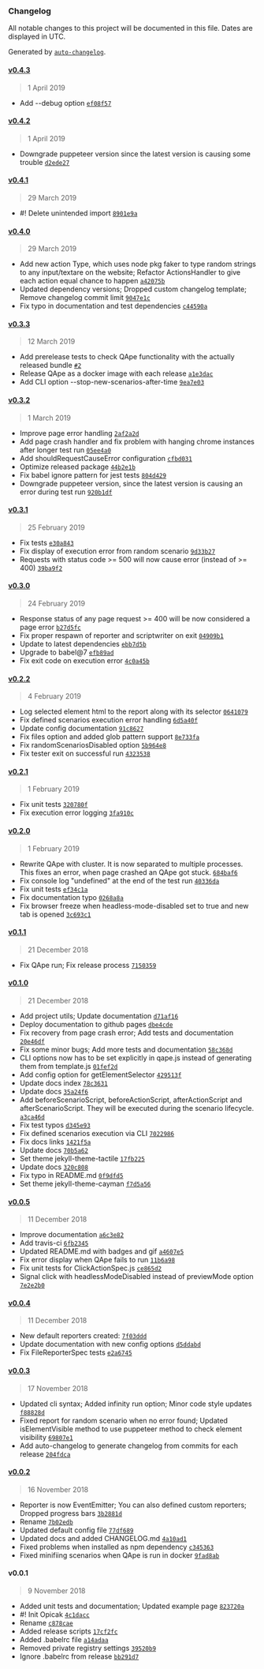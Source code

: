 ### Changelog

All notable changes to this project will be documented in this file. Dates are displayed in UTC.

Generated by [`auto-changelog`](https://github.com/CookPete/auto-changelog).

#### [v0.4.3](https://github.com/seznam/QApe/compare/v0.4.2...v0.4.3)

> 1 April 2019

- Add --debug option [`ef08f57`](https://github.com/seznam/QApe/commit/ef08f576ed891d8c7f9156f795eb89a2088d7fd0)

#### [v0.4.2](https://github.com/seznam/QApe/compare/v0.4.1...v0.4.2)

> 1 April 2019

- Downgrade puppeteer version since the latest version is causing some trouble [`d2ede27`](https://github.com/seznam/QApe/commit/d2ede27609a889f3f13aceb7dedc377fa66edb4f)

#### [v0.4.1](https://github.com/seznam/QApe/compare/v0.4.0...v0.4.1)

> 29 March 2019

- #! Delete unintended import [`8901e9a`](https://github.com/seznam/QApe/commit/8901e9a1f2f7763d4339413275dae8d69b590b0d)

#### [v0.4.0](https://github.com/seznam/QApe/compare/v0.3.3...v0.4.0)

> 29 March 2019

- Add new action Type, which uses node pkg faker to type random strings to any input/textare on the website; Refactor ActionsHandler to give each action equal chance to happen [`a42075b`](https://github.com/seznam/QApe/commit/a42075b332f7820d0bb75a3bfd8772ff91f8df13)
- Updated dependency versions; Dropped custom changelog template; Remove changelog commit limit [`9047e1c`](https://github.com/seznam/QApe/commit/9047e1c435a6e94b7fdc773d52915ce6c5c5e96a)
- Fix typo in documentation and test dependencies [`c44590a`](https://github.com/seznam/QApe/commit/c44590add401a0418b184c2d4a3839d463ec3666)

#### [v0.3.3](https://github.com/seznam/QApe/compare/v0.3.2...v0.3.3)

> 12 March 2019

- Add prerelease tests to check QApe functionality with the actually released bundle [`#2`](https://github.com/seznam/QApe/pull/2)
- Release QApe as a docker image with each release [`a1e3dac`](https://github.com/seznam/QApe/commit/a1e3dac8b0c068411001356ec4b290fa6b5af53f)
- Add CLI option --stop-new-scenarios-after-time [`9ea7e03`](https://github.com/seznam/QApe/commit/9ea7e03b5f670ddd36b335351063214b657219e3)

#### [v0.3.2](https://github.com/seznam/QApe/compare/v0.3.1...v0.3.2)

> 1 March 2019

- Improve page error handling [`2af2a2d`](https://github.com/seznam/QApe/commit/2af2a2d20b0f56d0cfca06af57d9c36f1c2b9f4e)
- Add page crash handler and fix problem with hanging chrome instances after longer test run [`05ee4a0`](https://github.com/seznam/QApe/commit/05ee4a0c6e5a1ae7325bbaadef420f1a1aa963f9)
- Add shouldRequestCauseError configuration [`cfbd031`](https://github.com/seznam/QApe/commit/cfbd03153424306c26773927296bb4cd5c65d9bc)
- Optimize released package [`44b2e1b`](https://github.com/seznam/QApe/commit/44b2e1b2169647f6edc5183604d0a2013bbaa7b9)
- Fix babel ignore pattern for jest tests [`804d429`](https://github.com/seznam/QApe/commit/804d429ff211831d2225bb2465eb31dc1392e53f)
- Downgrade puppeteer version, since the latest version is causing an error during test run [`920b1df`](https://github.com/seznam/QApe/commit/920b1dfabc0e2a4b4205356955bdf1c3799acbdf)

#### [v0.3.1](https://github.com/seznam/QApe/compare/v0.3.0...v0.3.1)

> 25 February 2019

- Fix tests [`e30a843`](https://github.com/seznam/QApe/commit/e30a843e0b64c4f1a586b46d555a15f6ef515502)
- Fix display of execution error from random scenario [`9d33b27`](https://github.com/seznam/QApe/commit/9d33b27d1d7c28d66f18ab20393477aaa0035352)
- Requests with status code >= 500 will now cause error (instead of >= 400) [`39ba9f2`](https://github.com/seznam/QApe/commit/39ba9f268d648cc5d32aa6035953b8c73570ed99)

#### [v0.3.0](https://github.com/seznam/QApe/compare/v0.2.2...v0.3.0)

> 24 February 2019

- Response status of any page request >= 400 will be now considered a page error [`b27d5fc`](https://github.com/seznam/QApe/commit/b27d5fc61287dc2eb0456f685147168c85aa2ae2)
- Fix proper respawn of reporter and scriptwriter on exit [`04909b1`](https://github.com/seznam/QApe/commit/04909b112533a916b1125eef594ff6af8a5010b4)
- Update to latest dependencies [`ebb7d5b`](https://github.com/seznam/QApe/commit/ebb7d5bb32a3c91318f586f6a0260c85b76e4262)
- Upgrade to babel@7 [`efb89ad`](https://github.com/seznam/QApe/commit/efb89ad161cdc08ee54bc801e4ac70f785441511)
- Fix exit code on execution error [`4c0a45b`](https://github.com/seznam/QApe/commit/4c0a45b1763b9f5ee7a9eeeb052ae7cb36b2c7b8)

#### [v0.2.2](https://github.com/seznam/QApe/compare/v0.2.1...v0.2.2)

> 4 February 2019

- Log selected element html to the report along with its selector [`0641079`](https://github.com/seznam/QApe/commit/0641079967e05e3290c347b9980e333d3d930f04)
- Fix defined scenarios execution error handling [`6d5a40f`](https://github.com/seznam/QApe/commit/6d5a40f16371b85e6e871d628e02c6e676fb5712)
- Update config documentation [`91c8627`](https://github.com/seznam/QApe/commit/91c8627ec64beb501b929882dd6c839327e3ab54)
- Fix files option and added glob pattern support [`8e733fa`](https://github.com/seznam/QApe/commit/8e733fa506a66e756e1482fd341f17a62b75a555)
- Fix randomScenariosDisabled option [`5b964e8`](https://github.com/seznam/QApe/commit/5b964e8b447142bec176756a25bf86e152b2eb39)
- Fix tester exit on successful run [`4323538`](https://github.com/seznam/QApe/commit/43235380ba9b25bde676f01903e42c60e244d53d)

#### [v0.2.1](https://github.com/seznam/QApe/compare/v0.2.0...v0.2.1)

> 1 February 2019

- Fix unit tests [`320780f`](https://github.com/seznam/QApe/commit/320780f8b05df2481785c4e249dc944ceaa3401b)
- Fix execution error logging [`3fa910c`](https://github.com/seznam/QApe/commit/3fa910c047ca9e264f976ab94f298791255f90db)

#### [v0.2.0](https://github.com/seznam/QApe/compare/v0.1.1...v0.2.0)

> 1 February 2019

- Rewrite QApe with cluster. It is now separated to multiple processes. This fixes an error, when page crashed an QApe got stuck. [`684baf6`](https://github.com/seznam/QApe/commit/684baf659456df1b3ed3b1e8bc7e6c2847fe1535)
- Fix console log "undefined" at the end of the test run [`40336da`](https://github.com/seznam/QApe/commit/40336da76d739ae68931253eee681278eb5ce021)
- Fix unit tests [`ef34c1a`](https://github.com/seznam/QApe/commit/ef34c1ac451fc54c691615e4ba9b8ab09818c7b6)
- Fix documentation typo [`0268a8a`](https://github.com/seznam/QApe/commit/0268a8a7ee811e7704a15bb4573a60ba78734118)
- Fix browser freeze when headless-mode-disabled set to true and new tab is opened [`3c693c1`](https://github.com/seznam/QApe/commit/3c693c1c7eb8cc9505fb201e77367eecc58b75a7)

#### [v0.1.1](https://github.com/seznam/QApe/compare/v0.1.0...v0.1.1)

> 21 December 2018

- Fix QApe run; Fix release process [`7150359`](https://github.com/seznam/QApe/commit/7150359ea463690e8335f44a831f14d68ad4f69a)

#### [v0.1.0](https://github.com/seznam/QApe/compare/v0.0.5...v0.1.0)

> 21 December 2018

- Add project utils; Update documentation [`d71af16`](https://github.com/seznam/QApe/commit/d71af16b5a87d30af4957e5c6f1fe770c199b021)
- Deploy documentation to github pages [`dbe4cde`](https://github.com/seznam/QApe/commit/dbe4cdef39079d89759e4b1d0667850a77a57af4)
- Fix recovery from page crash error; Add tests and documentation [`20e46df`](https://github.com/seznam/QApe/commit/20e46df7607fc525bf70728c30aba826f2e3a2b8)
- Fix some minor bugs; Add more tests and documentation [`58c368d`](https://github.com/seznam/QApe/commit/58c368d2e81ab31497515a04a0e8223068ce18dd)
- CLI options now has to be set explicitly in qape.js instead of generating them from template.js [`01fef2d`](https://github.com/seznam/QApe/commit/01fef2d92b833ca78c83325ba76232939dc717d8)
- Add config option for getElementSelector [`429513f`](https://github.com/seznam/QApe/commit/429513f193e33142817c3a412cc4727fec7c211f)
- Update docs index [`78c3631`](https://github.com/seznam/QApe/commit/78c36311c43e9cd9021aa00efaad396d22c359b5)
- Update docs [`35a24f6`](https://github.com/seznam/QApe/commit/35a24f6915f256966f4da9c440ff6bc0ad0aa7d9)
- Add beforeScenarioScript, beforeActionScript, afterActionScript and afterScenarioScript. They will be executed during the scenario lifecycle. [`a3ca46d`](https://github.com/seznam/QApe/commit/a3ca46ded0f076d2699707ca3742b889216aadf4)
- Fix test typos [`d345e93`](https://github.com/seznam/QApe/commit/d345e932e240c9cc77ef3fea705b4a6839eb024f)
- Fix defined scenarios execution via CLI [`7022986`](https://github.com/seznam/QApe/commit/7022986585ace216e4bea491a0da6d67a486c94b)
- Fix docs links [`1421f5a`](https://github.com/seznam/QApe/commit/1421f5a1bde780034469df297ce3a4542445576b)
- Update docs [`70b5a62`](https://github.com/seznam/QApe/commit/70b5a624363553ba232235ad24bed9dec99972c6)
- Set theme jekyll-theme-tactile [`17fb225`](https://github.com/seznam/QApe/commit/17fb2257837cd0565ee3fc9a86fbda0f1140917f)
- Update docs [`320c808`](https://github.com/seznam/QApe/commit/320c808da40e33a4b3be6effdf29a32b238eddbc)
- Fix typo in README.md [`0f9dfd5`](https://github.com/seznam/QApe/commit/0f9dfd5d1e9a006f56306c5d18544cdb0d301e4e)
- Set theme jekyll-theme-cayman [`f7d5a56`](https://github.com/seznam/QApe/commit/f7d5a56efb9c968a716fb8d8214b7666a0d1b462)

#### [v0.0.5](https://github.com/seznam/QApe/compare/v0.0.4...v0.0.5)

> 11 December 2018

- Improve documentation [`a6c3e82`](https://github.com/seznam/QApe/commit/a6c3e82f19abf56b551baee72361c9aeb3688662)
- Add travis-ci [`6fb2345`](https://github.com/seznam/QApe/commit/6fb23454c82fcc723990a1996cff795d46d87bab)
- Updated README.md with badges and gif [`a4607e5`](https://github.com/seznam/QApe/commit/a4607e5cb5de55171594ce5cf834dcb7f05c3895)
- Fix error display when QApe fails to run [`11b6a98`](https://github.com/seznam/QApe/commit/11b6a98306d8a389746c384a565073d34ac10088)
- Fix unit tests for ClickActionSpec.js [`ce865d2`](https://github.com/seznam/QApe/commit/ce865d26d3ca86839ac02728d3bbc1ef45342381)
- Signal click with headlessModeDisabled instead of previewMode option [`7e2e2b0`](https://github.com/seznam/QApe/commit/7e2e2b02962c5cb30495cbe277b4a78778a5b231)

#### [v0.0.4](https://github.com/seznam/QApe/compare/v0.0.3...v0.0.4)

> 11 December 2018

- New default reporters created: [`7f03ddd`](https://github.com/seznam/QApe/commit/7f03ddd50e8d05f4529087eb5f7eaa04fc357f07)
- Update documentation with new config options [`d5ddabd`](https://github.com/seznam/QApe/commit/d5ddabd976f746a7ffd8676fd3135080c14bb627)
- Fix FileReporterSpec tests [`e2a6745`](https://github.com/seznam/QApe/commit/e2a674530dc74e11e685fdb92646f65f274ac466)

#### [v0.0.3](https://github.com/seznam/QApe/compare/v0.0.2...v0.0.3)

> 17 November 2018

- Updated cli syntax; Added infinity run option; Minor code style updates [`f88828d`](https://github.com/seznam/QApe/commit/f88828d992aebe4be566e4e6da41e5e5c92a7879)
- Fixed report for random scenario when no error found; Updated isElementVisible method to use puppeteer method to check element visibility [`69807e1`](https://github.com/seznam/QApe/commit/69807e17df2e83573febc63fa87b2461cd2db211)
- Add auto-changelog to generate changelog from commits for each release [`204fdca`](https://github.com/seznam/QApe/commit/204fdca1ff18abc093724ff5950f4ed98c5f4618)

#### [v0.0.2](https://github.com/seznam/QApe/compare/v0.0.1...v0.0.2)

> 16 November 2018

- Reporter is now EventEmitter; You can also defined custom reporters; Dropped progress bars [`3b2881d`](https://github.com/seznam/QApe/commit/3b2881d5558de1c4b4181340e1fb8d93c5961d8e)
- Rename [`7b02edb`](https://github.com/seznam/QApe/commit/7b02edb50d7f86e80577c7003d4d9df8336eadd0)
- Updated default config file [`77df689`](https://github.com/seznam/QApe/commit/77df689506bb2eb58a13517cde27795eb706604a)
- Updated docs and added CHANGELOG.md [`4a10ad1`](https://github.com/seznam/QApe/commit/4a10ad11e626f5d97cea5f9e62f7f9ad8d464b92)
- Fixed problems when installed as npm dependency [`c345363`](https://github.com/seznam/QApe/commit/c34536308c7b4fa6c2c8f356879f6eb6af7792f5)
- Fixed minifiing scenarios when QApe is run in docker [`9fad8ab`](https://github.com/seznam/QApe/commit/9fad8abe2891f46e549e821c360349c59e964af6)

#### v0.0.1

> 9 November 2018

- Added unit tests and documentation; Updated example page [`823720a`](https://github.com/seznam/QApe/commit/823720aef7d1f533744e15f386ea06b71b4a0981)
- #! Init Opicak [`4c1dacc`](https://github.com/seznam/QApe/commit/4c1dacc53746376bcb25a3d5638fb1d360d5c95a)
- Rename [`c878cae`](https://github.com/seznam/QApe/commit/c878cae74109e8b565c32a805169fec555836301)
- Added release scripts [`17cf2fc`](https://github.com/seznam/QApe/commit/17cf2fc7725b13bad535da2bc7bc527ceb25cb0f)
- Added .babelrc file [`a14adaa`](https://github.com/seznam/QApe/commit/a14adaaf249307ef901b9f356f594345ecb17352)
- Removed private registry settings [`39520b9`](https://github.com/seznam/QApe/commit/39520b9c75053c49affcd27b1bb19a06228cbad2)
- Ignore .babelrc from release [`bb291d7`](https://github.com/seznam/QApe/commit/bb291d7a65e39702a59d5b4bceb9e70789c0a58e)
